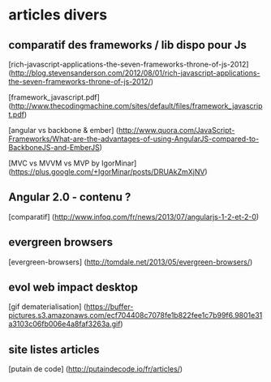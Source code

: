 
# articles divers

## comparatif des frameworks / lib dispo pour Js

[rich-javascript-applications-the-seven-frameworks-throne-of-js-2012] (http://blog.stevensanderson.com/2012/08/01/rich-javascript-applications-the-seven-frameworks-throne-of-js-2012/)

[framework_javascript.pdf] (http://www.thecodingmachine.com/sites/default/files/framework_javascript.pdf)

[angular vs backbone & ember] (http://www.quora.com/JavaScript-Frameworks/What-are-the-advantages-of-using-AngularJS-compared-to-BackboneJS-and-EmberJS)

[MVC vs MVVM vs MVP by IgorMinar] (https://plus.google.com/+IgorMinar/posts/DRUAkZmXjNV)

## Angular 2.0 - contenu ?

[comparatif] (http://www.infoq.com/fr/news/2013/07/angularjs-1-2-et-2-0)


## evergreen browsers

[evergreen-browsers] (http://tomdale.net/2013/05/evergreen-browsers/)

## evol web impact desktop

[gif dematerialisation] (https://buffer-pictures.s3.amazonaws.com/ecf704408c7078fe1b822fee1c7b99f6.9801e31a3103c06fb006e4a8faf3263a.gif)

## site listes articles

[putain de code] (http://putaindecode.io/fr/articles/)
